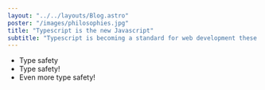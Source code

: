 ```yaml
---
layout: "../../layouts/Blog.astro"
poster: "/images/philosophies.jpg"
title: "Typescript is the new Javascript"
subtitle: "Typescript is becoming a standard for web development these days:"
---
```


- Type safety
- Type safety!
- Even more type safety!